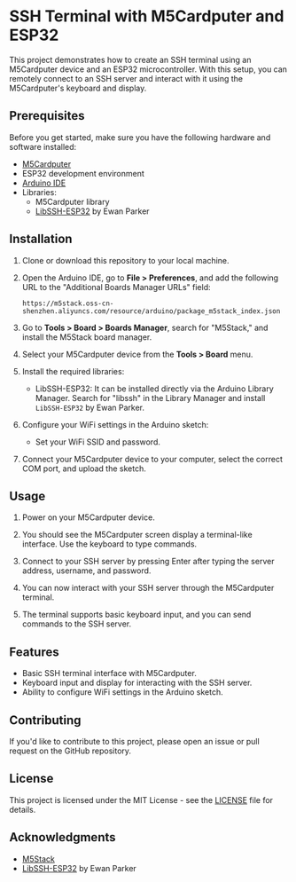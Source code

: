 # SSH Terminal with M5Cardputer and ESP32

This project demonstrates how to create an SSH terminal using an M5Cardputer device and an ESP32 microcontroller. With this setup, you can remotely connect to an SSH server and interact with it using the M5Cardputer's keyboard and display.

## Prerequisites

Before you get started, make sure you have the following hardware and software installed:

- [M5Cardputer](https://m5stack.com/)
- ESP32 development environment
- [Arduino IDE](https://www.arduino.cc/en/software)
- Libraries:
  - M5Cardputer library
  - [LibSSH-ESP32](https://github.com/ewpa/LibSSH-ESP32) by Ewan Parker

## Installation

1. Clone or download this repository to your local machine.

2. Open the Arduino IDE, go to **File > Preferences**, and add the following URL to the "Additional Boards Manager URLs" field:

   `https://m5stack.oss-cn-shenzhen.aliyuncs.com/resource/arduino/package_m5stack_index.json`

3. Go to **Tools > Board > Boards Manager**, search for "M5Stack," and install the M5Stack board manager.

4. Select your M5Cardputer device from the **Tools > Board** menu.

5. Install the required libraries:
   - LibSSH-ESP32: It can be installed directly via the Arduino Library Manager. Search for "libssh" in the Library Manager and install `LibSSH-ESP32` by Ewan Parker.

6. Configure your WiFi settings in the Arduino sketch:
   - Set your WiFi SSID and password.

7. Connect your M5Cardputer device to your computer, select the correct COM port, and upload the sketch.

## Usage

1. Power on your M5Cardputer device.

2. You should see the M5Cardputer screen display a terminal-like interface. Use the keyboard to type commands.

3. Connect to your SSH server by pressing Enter after typing the server address, username, and password.

4. You can now interact with your SSH server through the M5Cardputer terminal.

5. The terminal supports basic keyboard input, and you can send commands to the SSH server.

## Features

- Basic SSH terminal interface with M5Cardputer.
- Keyboard input and display for interacting with the SSH server.
- Ability to configure WiFi settings in the Arduino sketch.

## Contributing

If you'd like to contribute to this project, please open an issue or pull request on the GitHub repository.

## License

This project is licensed under the MIT License - see the [LICENSE](LICENSE) file for details.

## Acknowledgments

- [M5Stack](https://m5stack.com/)
- [LibSSH-ESP32](https://github.com/ewpa/LibSSH-ESP32) by Ewan Parker
